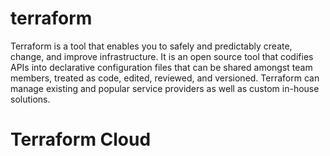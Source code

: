 # terraform
Terraform is a tool that enables you to safely and predictably create, change, and improve infrastructure. It is an open source tool that codifies APIs into declarative configuration files that can be shared amongst team members, treated as code, edited, reviewed, and versioned. Terraform can manage existing and popular service providers as well as custom in-house solutions.
# Terraform Cloud
